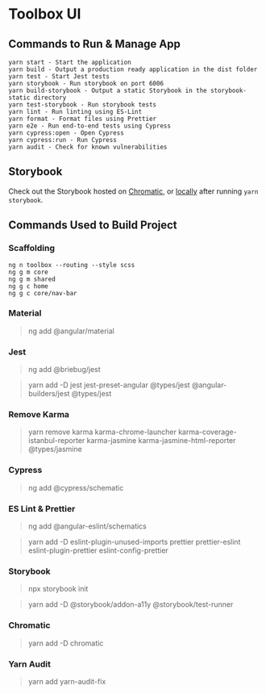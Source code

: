 # Toolbox UI

## Commands to Run & Manage App

```
yarn start - Start the application
yarn build - Output a production ready application in the dist folder
yarn test - Start Jest tests
yarn storybook - Run storybook on port 6006
yarn build-storybook - Output a static Storybook in the storybook-static directory
yarn test-storybook - Run storybook tests
yarn lint - Run linting using ES-Lint
yarn format - Format files using Prettier
yarn e2e - Run end-to-end tests using Cypress
yarn cypress:open - Open Cypress
yarn cypress:run - Run Cypress
yarn audit - Check for known vulnerabilities
```

## Storybook

Check out the Storybook hosted on [Chromatic](https://6317ba136ba081048e962a53-gsfgvtcefs.chromatic.com/?path=/story/info-tools-platform--page),
or [locally](http://localhost:6006/) after running `yarn storybook`.

## Commands Used to Build Project

### Scaffolding

```
ng n toolbox --routing --style scss
ng g m core
ng g m shared
ng g c home
ng g c core/nav-bar
```

### Material

> ng add @angular/material

### Jest

> ng add @briebug/jest

> yarn add -D jest jest-preset-angular @types/jest @angular-builders/jest @types/jest

### Remove Karma

> yarn remove karma karma-chrome-launcher karma-coverage-istanbul-reporter karma-jasmine karma-jasmine-html-reporter @types/jasmine

### Cypress

> ng add @cypress/schematic

### ES Lint & Prettier

> ng add @angular-eslint/schematics

> yarn add -D eslint-plugin-unused-imports prettier prettier-eslint eslint-plugin-prettier eslint-config-prettier

### Storybook

> npx storybook init

> yarn add -D @storybook/addon-a11y @storybook/test-runner

### Chromatic

> yarn add -D chromatic

### Yarn Audit

> yarn add yarn-audit-fix

